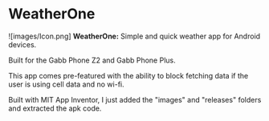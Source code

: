 # WeatherOne

![images/Icon.png]
**WeatherOne:** Simple and quick weather app for Android devices.

Built for the Gabb Phone Z2 and Gabb Phone Plus.

This app comes pre-featured with the ability to block fetching data if the user is using cell data and no wi-fi.

Built with MIT App Inventor, I just added the "images" and "releases" folders and extracted the apk code.
